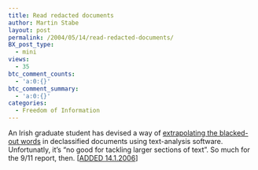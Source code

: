 ```yaml
---
title: Read redacted documents
author: Martin Stabe
layout: post
permalink: /2004/05/14/read-redacted-documents/
BX_post_type:
  - mini
views:
  - 35
btc_comment_counts:
  - 'a:0:{}'
btc_comment_summary:
  - 'a:0:{}'
categories:
  - Freedom of Information
---
```

An Irish graduate student has devised a way of [extrapolating the blacked-out words][1] in declassified documents using text-analysis software. Unfortunatly, it&#8217;s &#8220;no good for tackling larger sections of text&#8221;. So much for the 9/11 report, then. [[ADDED 14.1.2006][2]]

 [1]: http://www.theregister.co.uk/2004/05/13/student_unlocks_military_secrets/
 [2]: http://martinstabe.com/blog/?p=1348